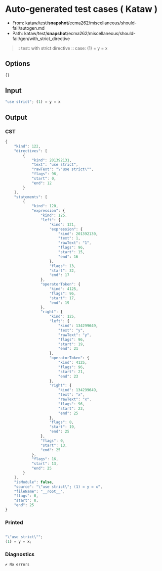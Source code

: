 # Auto-generated test cases ( Kataw )
- From: kataw/test/__snapshot__/ecma262/miscellaneous/should-fail/autogen.md
- Path: kataw/test/__snapshot__/ecma262/miscellaneous/should-fail/gen/with_strict_directive
> :: test: with strict directive
> :: case: (1) = y = x
## Options

`````js
{}
`````
## Input

`````js
"use strict"; (1) = y = x
`````
## Output

### CST

```javascript
{
    "kind": 122,
    "directives": [
        {
            "kind": 201392131,
            "text": "use strict",
            "rawText": "\"use strict\"",
            "flags": 96,
            "start": 0,
            "end": 12
        }
    ],
    "statements": [
        {
            "kind": 120,
            "expression": {
                "kind": 125,
                "left": {
                    "kind": 121,
                    "expression": {
                        "kind": 201392130,
                        "text": 1,
                        "rawText": "1",
                        "flags": 96,
                        "start": 15,
                        "end": 16
                    },
                    "flags": 13,
                    "start": 32,
                    "end": 17
                },
                "operatorToken": {
                    "kind": 4125,
                    "flags": 96,
                    "start": 17,
                    "end": 19
                },
                "right": {
                    "kind": 125,
                    "left": {
                        "kind": 134299649,
                        "text": "y",
                        "rawText": "y",
                        "flags": 96,
                        "start": 19,
                        "end": 21
                    },
                    "operatorToken": {
                        "kind": 4125,
                        "flags": 96,
                        "start": 21,
                        "end": 23
                    },
                    "right": {
                        "kind": 134299649,
                        "text": "x",
                        "rawText": "x",
                        "flags": 96,
                        "start": 23,
                        "end": 25
                    },
                    "flags": 0,
                    "start": 19,
                    "end": 25
                },
                "flags": 0,
                "start": 13,
                "end": 25
            },
            "flags": 16,
            "start": 13,
            "end": 25
        }
    ],
    "isModule": false,
    "source": "\"use strict\"; (1) = y = x",
    "fileName": "__root__",
    "flags": 0,
    "start": 0,
    "end": 25
}
```

### Printed

```javascript

"\"use strict\"";
(1) = y = x;
```

### Diagnostics

```javascript
✔ No errors
```

